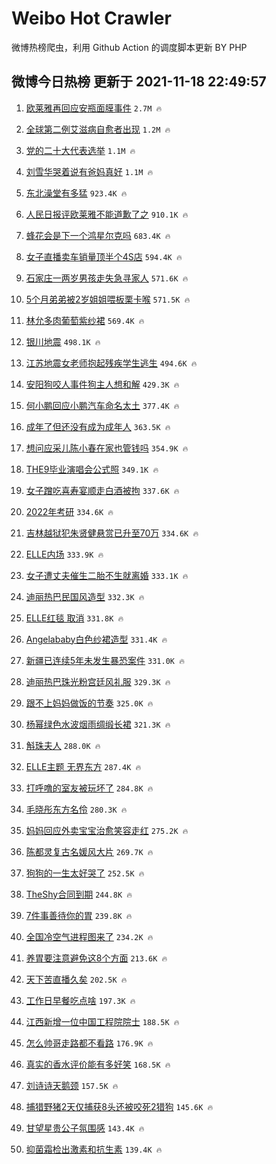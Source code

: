 # Weibo Hot Crawler 



微博热榜爬虫，利用 Github Action 的调度脚本更新 BY PHP 


## 微博今日热榜 更新于 2021-11-18 22:49:57 
1. [欧莱雅再回应安瓶面膜事件](https://s.weibo.com/weibo?q=%23%E6%AC%A7%E8%8E%B1%E9%9B%85%E5%86%8D%E5%9B%9E%E5%BA%94%E5%AE%89%E7%93%B6%E9%9D%A2%E8%86%9C%E4%BA%8B%E4%BB%B6%23&Refer=top) `2.7M 🔥` 

1. [全球第二例艾滋病自愈者出现](https://s.weibo.com/weibo?q=%23%E5%85%A8%E7%90%83%E7%AC%AC%E4%BA%8C%E4%BE%8B%E8%89%BE%E6%BB%8B%E7%97%85%E8%87%AA%E6%84%88%E8%80%85%E5%87%BA%E7%8E%B0%23&Refer=top) `1.2M 🔥` 

1. [党的二十大代表选举](https://s.weibo.com/weibo?q=%23%E5%85%9A%E7%9A%84%E4%BA%8C%E5%8D%81%E5%A4%A7%E4%BB%A3%E8%A1%A8%E9%80%89%E4%B8%BE%23&Refer=top) `1.1M 🔥` 

1. [刘雪华哭着说有爸妈真好](https://s.weibo.com/weibo?q=%23%E5%88%98%E9%9B%AA%E5%8D%8E%E5%93%AD%E7%9D%80%E8%AF%B4%E6%9C%89%E7%88%B8%E5%A6%88%E7%9C%9F%E5%A5%BD%23&Refer=top) `1.1M 🔥` 

1. [东北澡堂有多猛](https://s.weibo.com/weibo?q=%23%E4%B8%9C%E5%8C%97%E6%BE%A1%E5%A0%82%E6%9C%89%E5%A4%9A%E7%8C%9B%23&Refer=top) `923.4K 🔥` 

1. [人民日报评欧莱雅不能道歉了之](https://s.weibo.com/weibo?q=%23%E4%BA%BA%E6%B0%91%E6%97%A5%E6%8A%A5%E8%AF%84%E6%AC%A7%E8%8E%B1%E9%9B%85%E4%B8%8D%E8%83%BD%E9%81%93%E6%AD%89%E4%BA%86%E4%B9%8B%23&Refer=top) `910.1K 🔥` 

1. [蜂花会是下一个鸿星尔克吗](https://s.weibo.com/weibo?q=%23%E8%9C%82%E8%8A%B1%E4%BC%9A%E6%98%AF%E4%B8%8B%E4%B8%80%E4%B8%AA%E9%B8%BF%E6%98%9F%E5%B0%94%E5%85%8B%E5%90%97%23&Refer=top) `683.4K 🔥` 

1. [女子直播卖车销量顶半个4S店](https://s.weibo.com/weibo?q=%23%E5%A5%B3%E5%AD%90%E7%9B%B4%E6%92%AD%E5%8D%96%E8%BD%A6%E9%94%80%E9%87%8F%E9%A1%B6%E5%8D%8A%E4%B8%AA4S%E5%BA%97%23&Refer=top) `594.4K 🔥` 

1. [石家庄一两岁男孩走失急寻家人](https://s.weibo.com/weibo?q=%23%E7%9F%B3%E5%AE%B6%E5%BA%84%E4%B8%80%E4%B8%A4%E5%B2%81%E7%94%B7%E5%AD%A9%E8%B5%B0%E5%A4%B1%E6%80%A5%E5%AF%BB%E5%AE%B6%E4%BA%BA%23&Refer=top) `571.6K 🔥` 

1. [5个月弟弟被2岁姐姐喂板栗卡喉](https://s.weibo.com/weibo?q=%235%E4%B8%AA%E6%9C%88%E5%BC%9F%E5%BC%9F%E8%A2%AB2%E5%B2%81%E5%A7%90%E5%A7%90%E5%96%82%E6%9D%BF%E6%A0%97%E5%8D%A1%E5%96%89%23&Refer=top) `571.5K 🔥` 

1. [林允多肉葡萄紫纱裙](https://s.weibo.com/weibo?q=%23%E6%9E%97%E5%85%81%E5%A4%9A%E8%82%89%E8%91%A1%E8%90%84%E7%B4%AB%E7%BA%B1%E8%A3%99%23&Refer=top) `569.4K 🔥` 

1. [银川地震](https://s.weibo.com/weibo?q=%23%E9%93%B6%E5%B7%9D%E5%9C%B0%E9%9C%87%23&Refer=top) `498.1K 🔥` 

1. [江苏地震女老师抱起残疾学生逃生](https://s.weibo.com/weibo?q=%23%E6%B1%9F%E8%8B%8F%E5%9C%B0%E9%9C%87%E5%A5%B3%E8%80%81%E5%B8%88%E6%8A%B1%E8%B5%B7%E6%AE%8B%E7%96%BE%E5%AD%A6%E7%94%9F%E9%80%83%E7%94%9F%23&Refer=top) `494.6K 🔥` 

1. [安阳狗咬人事件狗主人想和解](https://s.weibo.com/weibo?q=%23%E5%AE%89%E9%98%B3%E7%8B%97%E5%92%AC%E4%BA%BA%E4%BA%8B%E4%BB%B6%E7%8B%97%E4%B8%BB%E4%BA%BA%E6%83%B3%E5%92%8C%E8%A7%A3%23&Refer=top) `429.3K 🔥` 

1. [何小鹏回应小鹏汽车命名太土](https://s.weibo.com/weibo?q=%23%E4%BD%95%E5%B0%8F%E9%B9%8F%E5%9B%9E%E5%BA%94%E5%B0%8F%E9%B9%8F%E6%B1%BD%E8%BD%A6%E5%91%BD%E5%90%8D%E5%A4%AA%E5%9C%9F%23&Refer=top) `377.4K 🔥` 

1. [成年了但还没有成为成年人](https://s.weibo.com/weibo?q=%23%E6%88%90%E5%B9%B4%E4%BA%86%E4%BD%86%E8%BF%98%E6%B2%A1%E6%9C%89%E6%88%90%E4%B8%BA%E6%88%90%E5%B9%B4%E4%BA%BA%23&Refer=top) `363.5K 🔥` 

1. [想问应采儿陈小春在家也管钱吗](https://s.weibo.com/weibo?q=%23%E6%83%B3%E9%97%AE%E5%BA%94%E9%87%87%E5%84%BF%E9%99%88%E5%B0%8F%E6%98%A5%E5%9C%A8%E5%AE%B6%E4%B9%9F%E7%AE%A1%E9%92%B1%E5%90%97%23&Refer=top) `354.9K 🔥` 

1. [THE9毕业演唱会公式照](https://s.weibo.com/weibo?q=%23THE9%E6%AF%95%E4%B8%9A%E6%BC%94%E5%94%B1%E4%BC%9A%E5%85%AC%E5%BC%8F%E7%85%A7%23&Refer=top) `349.1K 🔥` 

1. [女子蹭吃喜寿宴顺走白酒被拘](https://s.weibo.com/weibo?q=%23%E5%A5%B3%E5%AD%90%E8%B9%AD%E5%90%83%E5%96%9C%E5%AF%BF%E5%AE%B4%E9%A1%BA%E8%B5%B0%E7%99%BD%E9%85%92%E8%A2%AB%E6%8B%98%23&Refer=top) `337.6K 🔥` 

1. [2022年考研](https://s.weibo.com/weibo?q=%232022%E5%B9%B4%E8%80%83%E7%A0%94%23&Refer=top) `334.6K 🔥` 

1. [吉林越狱犯朱贤健悬赏已升至70万](https://s.weibo.com/weibo?q=%23%E5%90%89%E6%9E%97%E8%B6%8A%E7%8B%B1%E7%8A%AF%E6%9C%B1%E8%B4%A4%E5%81%A5%E6%82%AC%E8%B5%8F%E5%B7%B2%E5%8D%87%E8%87%B370%E4%B8%87%23&Refer=top) `334.6K 🔥` 

1. [ELLE内场](https://s.weibo.com/weibo?q=ELLE%E5%86%85%E5%9C%BA&Refer=top) `333.9K 🔥` 

1. [女子遭丈夫催生二胎不生就离婚](https://s.weibo.com/weibo?q=%23%E5%A5%B3%E5%AD%90%E9%81%AD%E4%B8%88%E5%A4%AB%E5%82%AC%E7%94%9F%E4%BA%8C%E8%83%8E%E4%B8%8D%E7%94%9F%E5%B0%B1%E7%A6%BB%E5%A9%9A%23&Refer=top) `333.1K 🔥` 

1. [迪丽热巴民国风造型](https://s.weibo.com/weibo?q=%23%E8%BF%AA%E4%B8%BD%E7%83%AD%E5%B7%B4%E6%B0%91%E5%9B%BD%E9%A3%8E%E9%80%A0%E5%9E%8B%23&Refer=top) `332.3K 🔥` 

1. [ELLE红毯 取消](https://s.weibo.com/weibo?q=ELLE%E7%BA%A2%E6%AF%AF%20%E5%8F%96%E6%B6%88&Refer=top) `331.8K 🔥` 

1. [Angelababy白色纱裙造型](https://s.weibo.com/weibo?q=%23Angelababy%E7%99%BD%E8%89%B2%E7%BA%B1%E8%A3%99%E9%80%A0%E5%9E%8B%23&Refer=top) `331.4K 🔥` 

1. [新疆已连续5年未发生暴恐案件](https://s.weibo.com/weibo?q=%23%E6%96%B0%E7%96%86%E5%B7%B2%E8%BF%9E%E7%BB%AD5%E5%B9%B4%E6%9C%AA%E5%8F%91%E7%94%9F%E6%9A%B4%E6%81%90%E6%A1%88%E4%BB%B6%23&Refer=top) `331.0K 🔥` 

1. [迪丽热巴珠光粉宫廷风礼服](https://s.weibo.com/weibo?q=%23%E8%BF%AA%E4%B8%BD%E7%83%AD%E5%B7%B4%E7%8F%A0%E5%85%89%E7%B2%89%E5%AE%AB%E5%BB%B7%E9%A3%8E%E7%A4%BC%E6%9C%8D%23&Refer=top) `329.3K 🔥` 

1. [跟不上妈妈做饭的节奏](https://s.weibo.com/weibo?q=%23%E8%B7%9F%E4%B8%8D%E4%B8%8A%E5%A6%88%E5%A6%88%E5%81%9A%E9%A5%AD%E7%9A%84%E8%8A%82%E5%A5%8F%23&Refer=top) `325.0K 🔥` 

1. [杨幂绿色水波烟雨绸缎长裙](https://s.weibo.com/weibo?q=%23%E6%9D%A8%E5%B9%82%E7%BB%BF%E8%89%B2%E6%B0%B4%E6%B3%A2%E7%83%9F%E9%9B%A8%E7%BB%B8%E7%BC%8E%E9%95%BF%E8%A3%99%23&Refer=top) `321.3K 🔥` 

1. [斛珠夫人](https://s.weibo.com/weibo?q=%E6%96%9B%E7%8F%A0%E5%A4%AB%E4%BA%BA&Refer=top) `288.0K 🔥` 

1. [ELLE主题 无界东方](https://s.weibo.com/weibo?q=ELLE%E4%B8%BB%E9%A2%98%20%E6%97%A0%E7%95%8C%E4%B8%9C%E6%96%B9&Refer=top) `287.4K 🔥` 

1. [打呼噜的室友被玩坏了](https://s.weibo.com/weibo?q=%23%E6%89%93%E5%91%BC%E5%99%9C%E7%9A%84%E5%AE%A4%E5%8F%8B%E8%A2%AB%E7%8E%A9%E5%9D%8F%E4%BA%86%23&Refer=top) `284.8K 🔥` 

1. [毛晓彤东方名伶](https://s.weibo.com/weibo?q=%23%E6%AF%9B%E6%99%93%E5%BD%A4%E4%B8%9C%E6%96%B9%E5%90%8D%E4%BC%B6%23&Refer=top) `280.3K 🔥` 

1. [妈妈回应外卖宝宝治愈笑容走红](https://s.weibo.com/weibo?q=%23%E5%A6%88%E5%A6%88%E5%9B%9E%E5%BA%94%E5%A4%96%E5%8D%96%E5%AE%9D%E5%AE%9D%E6%B2%BB%E6%84%88%E7%AC%91%E5%AE%B9%E8%B5%B0%E7%BA%A2%23&Refer=top) `275.2K 🔥` 

1. [陈都灵复古名媛风大片](https://s.weibo.com/weibo?q=%23%E9%99%88%E9%83%BD%E7%81%B5%E5%A4%8D%E5%8F%A4%E5%90%8D%E5%AA%9B%E9%A3%8E%E5%A4%A7%E7%89%87%23&Refer=top) `269.7K 🔥` 

1. [狗狗的一生太好哭了](https://s.weibo.com/weibo?q=%23%E7%8B%97%E7%8B%97%E7%9A%84%E4%B8%80%E7%94%9F%E5%A4%AA%E5%A5%BD%E5%93%AD%E4%BA%86%23&Refer=top) `252.5K 🔥` 

1. [TheShy合同到期](https://s.weibo.com/weibo?q=%23TheShy%E5%90%88%E5%90%8C%E5%88%B0%E6%9C%9F%23&Refer=top) `244.8K 🔥` 

1. [7件事善待你的胃](https://s.weibo.com/weibo?q=%237%E4%BB%B6%E4%BA%8B%E5%96%84%E5%BE%85%E4%BD%A0%E7%9A%84%E8%83%83%23&Refer=top) `239.8K 🔥` 

1. [全国冷空气进程图来了](https://s.weibo.com/weibo?q=%23%E5%85%A8%E5%9B%BD%E5%86%B7%E7%A9%BA%E6%B0%94%E8%BF%9B%E7%A8%8B%E5%9B%BE%E6%9D%A5%E4%BA%86%23&Refer=top) `234.2K 🔥` 

1. [养胃要注意避免这8个方面](https://s.weibo.com/weibo?q=%23%E5%85%BB%E8%83%83%E8%A6%81%E6%B3%A8%E6%84%8F%E9%81%BF%E5%85%8D%E8%BF%998%E4%B8%AA%E6%96%B9%E9%9D%A2%23&Refer=top) `213.6K 🔥` 

1. [天下苦直播久矣](https://s.weibo.com/weibo?q=%23%E5%A4%A9%E4%B8%8B%E8%8B%A6%E7%9B%B4%E6%92%AD%E4%B9%85%E7%9F%A3%23&Refer=top) `202.5K 🔥` 

1. [工作日早餐吃点啥](https://s.weibo.com/weibo?q=%E5%B7%A5%E4%BD%9C%E6%97%A5%E6%97%A9%E9%A4%90%E5%90%83%E7%82%B9%E5%95%A5&Refer=top) `197.3K 🔥` 

1. [江西新增一位中国工程院院士](https://s.weibo.com/weibo?q=%23%E6%B1%9F%E8%A5%BF%E6%96%B0%E5%A2%9E%E4%B8%80%E4%BD%8D%E4%B8%AD%E5%9B%BD%E5%B7%A5%E7%A8%8B%E9%99%A2%E9%99%A2%E5%A3%AB%23&Refer=top) `188.5K 🔥` 

1. [怎么帅哥走路都不看路](https://s.weibo.com/weibo?q=%23%E6%80%8E%E4%B9%88%E5%B8%85%E5%93%A5%E8%B5%B0%E8%B7%AF%E9%83%BD%E4%B8%8D%E7%9C%8B%E8%B7%AF%23&Refer=top) `176.9K 🔥` 

1. [真实的香水评价能有多好笑](https://s.weibo.com/weibo?q=%23%E7%9C%9F%E5%AE%9E%E7%9A%84%E9%A6%99%E6%B0%B4%E8%AF%84%E4%BB%B7%E8%83%BD%E6%9C%89%E5%A4%9A%E5%A5%BD%E7%AC%91%23&Refer=top) `168.5K 🔥` 

1. [刘诗诗天鹅颈](https://s.weibo.com/weibo?q=%23%E5%88%98%E8%AF%97%E8%AF%97%E5%A4%A9%E9%B9%85%E9%A2%88%23&Refer=top) `157.5K 🔥` 

1. [捕猎野猪2天仅捕获8头还被咬死2猎狗](https://s.weibo.com/weibo?q=%23%E6%8D%95%E7%8C%8E%E9%87%8E%E7%8C%AA2%E5%A4%A9%E4%BB%85%E6%8D%95%E8%8E%B78%E5%A4%B4%E8%BF%98%E8%A2%AB%E5%92%AC%E6%AD%BB2%E7%8C%8E%E7%8B%97%23&Refer=top) `145.6K 🔥` 

1. [甘望星贵公子氛围感](https://s.weibo.com/weibo?q=%23%E7%94%98%E6%9C%9B%E6%98%9F%E8%B4%B5%E5%85%AC%E5%AD%90%E6%B0%9B%E5%9B%B4%E6%84%9F%23&Refer=top) `143.4K 🔥` 

1. [抑菌霜检出激素和抗生素](https://s.weibo.com/weibo?q=%23%E6%8A%91%E8%8F%8C%E9%9C%9C%E6%A3%80%E5%87%BA%E6%BF%80%E7%B4%A0%E5%92%8C%E6%8A%97%E7%94%9F%E7%B4%A0%23&Refer=top) `139.4K 🔥` 

